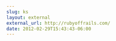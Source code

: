 ```yaml
---
slug: ks
layout: external
external_url: http://rubyoffrails.com/
date: 2012-02-29T15:43:43-06:00
---
```

